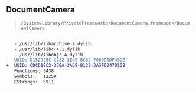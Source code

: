 ## DocumentCamera

> `/System/Library/PrivateFrameworks/DocumentCamera.framework/DocumentCamera`

```diff

   - /usr/lib/libarchive.2.dylib
   - /usr/lib/libc++.1.dylib
   - /usr/lib/libobjc.A.dylib
-  UUID: D152905C-C282-3E4E-BC32-70D9D0DF43DE
+  UUID: CDCD18C2-37BA-3AD9-B122-3A5F0047D158
   Functions: 3438
   Symbols:   12259
   CStrings:  5911

```
